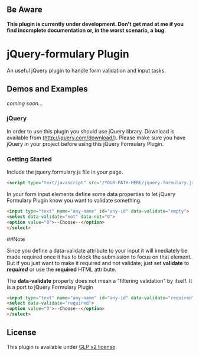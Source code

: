 ## Be Aware

__This plugin is currently under development.
Don't get mad at me if you find incomplete documentation or, in the worst scenario, a bug.__


jQuery-formulary Plugin
================

An useful jQuery plugin to handle form validation and input tasks.

## Demos and Examples
_coming soon..._

### jQuery

In order to use this plugin you should use jQuery library.
Download is available from (http://jquery.com/download/).
Please make sure you have jQuery in your project before using this jQuery Formulary Plugin.

### Getting Started

Include the jquery.formulary.js file in your page.

```html
<script type="text/javascript" src="/YOUR-PATH-HERE/jquery.formulary.js"></script>
```

In your form input elements define some data properties to let jQuery Formulary Plugin know you want to validate something.

```html
<input type="text" name="any-name" id="any-id" data-validate="empty"> 
<select data-validate="not" data-not="0">
<option value="0">--Choose--</option>
</select>
```

##Note

Since you define a data-validate attribute to your input it will imediately be made required once it has to block the submission to focus on that element.
But if you just want to make it required and not validate, just set __validate__ to ___required___ or use the __required__ HTML attribute. 

The __data-validate__ property does not mean a "filtering validation" by itself. It is a port to jQuery Formulary Plugin 

```html
<input type="text" name="any-name" id="any-id" data-validate="required"> 
<select data-validate="required">
<option value="0">--Choose--</option>
</select>
```


## License

This plugin is available under [GLP v2 license](http://www.gnu.org/licenses/gpl-2.0.html).
